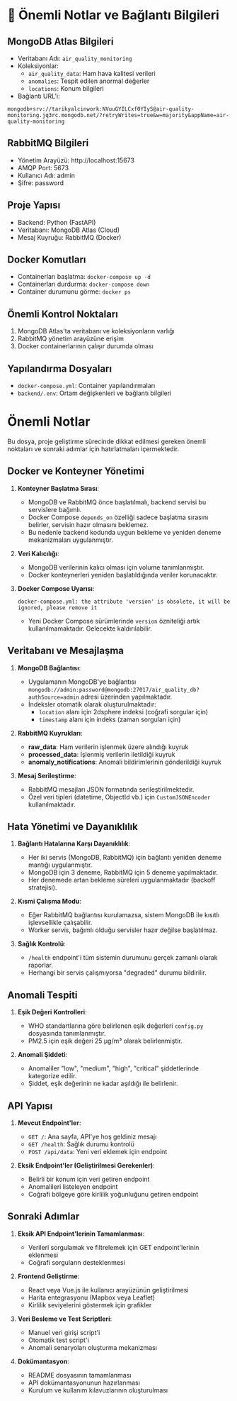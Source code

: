 # 🔑 Önemli Notlar ve Bağlantı Bilgileri

## MongoDB Atlas Bilgileri
- Veritabanı Adı: `air_quality_monitoring`
- Koleksiyonlar:
  - `air_quality_data`: Ham hava kalitesi verileri
  - `anomalies`: Tespit edilen anormal değerler
  - `locations`: Konum bilgileri
- Bağlantı URL'i:
```
mongodb+srv://tarikyalcinwork:NVuuGYILCxf0YIyS@air-quality-monitoring.jq3rc.mongodb.net/?retryWrites=true&w=majority&appName=air-quality-monitoring
```

## RabbitMQ Bilgileri
- Yönetim Arayüzü: http://localhost:15673
- AMQP Port: 5673
- Kullanıcı Adı: admin
- Şifre: password

## Proje Yapısı
- Backend: Python (FastAPI)
- Veritabanı: MongoDB Atlas (Cloud)
- Mesaj Kuyruğu: RabbitMQ (Docker)

## Docker Komutları
- Containerları başlatma: `docker-compose up -d`
- Containerları durdurma: `docker-compose down`
- Container durumunu görme: `docker ps`

## Önemli Kontrol Noktaları
1. MongoDB Atlas'ta veritabanı ve koleksiyonların varlığı
2. RabbitMQ yönetim arayüzüne erişim
3. Docker containerlarının çalışır durumda olması

## Yapılandırma Dosyaları
- `docker-compose.yml`: Container yapılandırmaları
- `backend/.env`: Ortam değişkenleri ve bağlantı bilgileri

# Önemli Notlar

Bu dosya, proje geliştirme sürecinde dikkat edilmesi gereken önemli noktaları ve sonraki adımlar için hatırlatmaları içermektedir.

## Docker ve Konteyner Yönetimi

1. **Konteyner Başlatma Sırası**:
   - MongoDB ve RabbitMQ önce başlatılmalı, backend servisi bu servislere bağımlı.
   - Docker Compose `depends_on` özelliği sadece başlatma sırasını belirler, servisin hazır olmasını beklemez.
   - Bu nedenle backend kodunda uygun bekleme ve yeniden deneme mekanizmaları uygulanmıştır.

2. **Veri Kalıcılığı**:
   - MongoDB verilerinin kalıcı olması için volume tanımlanmıştır.
   - Docker konteynerleri yeniden başlatıldığında veriler korunacaktır.

3. **Docker Compose Uyarısı**:
   ```
   docker-compose.yml: the attribute 'version' is obsolete, it will be ignored, please remove it
   ```
   - Yeni Docker Compose sürümlerinde `version` özniteliği artık kullanılmamaktadır. Gelecekte kaldırılabilir.

## Veritabanı ve Mesajlaşma

1. **MongoDB Bağlantısı**:
   - Uygulamanın MongoDB'ye bağlantısı `mongodb://admin:password@mongodb:27017/air_quality_db?authSource=admin` adresi üzerinden yapılmaktadır.
   - İndeksler otomatik olarak oluşturulmaktadır:
     - `location` alanı için 2dsphere indeksi (coğrafi sorgular için)
     - `timestamp` alanı için indeks (zaman sorguları için)

2. **RabbitMQ Kuyrukları**:
   - **raw_data**: Ham verilerin işlenmek üzere alındığı kuyruk
   - **processed_data**: İşlenmiş verilerin iletildiği kuyruk
   - **anomaly_notifications**: Anomali bildirimlerinin gönderildiği kuyruk

3. **Mesaj Serileştirme**:
   - RabbitMQ mesajları JSON formatında serileştirilmektedir.
   - Özel veri tipleri (datetime, ObjectId vb.) için `CustomJSONEncoder` kullanılmaktadır.

## Hata Yönetimi ve Dayanıklılık

1. **Bağlantı Hatalarına Karşı Dayanıklılık**:
   - Her iki servis (MongoDB, RabbitMQ) için bağlantı yeniden deneme mantığı uygulanmıştır.
   - MongoDB için 3 deneme, RabbitMQ için 5 deneme yapılmaktadır.
   - Her denemede artan bekleme süreleri uygulanmaktadır (backoff stratejisi).

2. **Kısmi Çalışma Modu**:
   - Eğer RabbitMQ bağlantısı kurulamazsa, sistem MongoDB ile kısıtlı işlevsellikle çalışabilir.
   - Worker servis, bağımlı olduğu servisler hazır değilse başlatılmaz.

3. **Sağlık Kontrolü**:
   - `/health` endpoint'i tüm sistemin durumunu gerçek zamanlı olarak raporlar.
   - Herhangi bir servis çalışmıyorsa "degraded" durumu bildirilir.

## Anomali Tespiti

1. **Eşik Değeri Kontrolleri**:
   - WHO standartlarına göre belirlenen eşik değerleri `config.py` dosyasında tanımlanmıştır.
   - PM2.5 için eşik değeri 25 μg/m³ olarak belirlenmiştir.

2. **Anomali Şiddeti**:
   - Anomaliler "low", "medium", "high", "critical" şiddetlerinde kategorize edilir.
   - Şiddet, eşik değerinin ne kadar aşıldığı ile belirlenir.

## API Yapısı

1. **Mevcut Endpoint'ler**:
   - `GET /`: Ana sayfa, API'ye hoş geldiniz mesajı
   - `GET /health`: Sağlık durumu kontrolü
   - `POST /api/data`: Yeni veri eklemek için endpoint

2. **Eksik Endpoint'ler (Geliştirilmesi Gerekenler)**:
   - Belirli bir konum için veri getiren endpoint
   - Anomalileri listeleyen endpoint
   - Coğrafi bölgeye göre kirlilik yoğunluğunu getiren endpoint

## Sonraki Adımlar

1. **Eksik API Endpoint'lerinin Tamamlanması**:
   - Verileri sorgulamak ve filtrelemek için GET endpoint'lerinin eklenmesi
   - Coğrafi sorguların desteklenmesi

2. **Frontend Geliştirme**:
   - React veya Vue.js ile kullanıcı arayüzünün geliştirilmesi
   - Harita entegrasyonu (Mapbox veya Leaflet)
   - Kirlilik seviyelerini göstermek için grafikler

3. **Veri Besleme ve Test Scriptleri**:
   - Manuel veri girişi script'i
   - Otomatik test script'i
   - Anomali senaryoları oluşturma mekanizması

4. **Dokümantasyon**:
   - README dosyasının tamamlanması
   - API dokümantasyonunun hazırlanması
   - Kurulum ve kullanım kılavuzlarının oluşturulması 